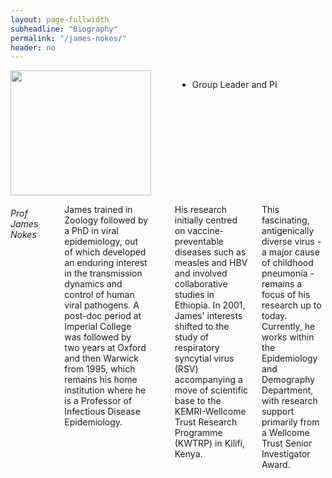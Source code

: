 ```yaml
---
layout: page-fullwidth
subheadline: "Biography"
permalink: "/james-nokes/"
header: no
---
```

<div class = "row">
<div class = "small-4 columns">
<img src="{{ site.url }}/images/James-Nokes.jpg" alt="" height="200" width="225">

<p></p>

<div>
<ul class="vcard">
  <li class="locality">Group Leader and PI</li>
</ul>
</div>
</div>


<div class = "small-8 columns" >
<h6>Prof James Nokes</h6>
<p class="text-justify">

James trained in Zoology followed by a PhD in viral epidemiology, out of which developed an enduring interest in the transmission dynamics and control
of human viral pathogens. A post-doc period at Imperial College was followed by two years at Oxford and then Warwick from 1995, which remains his home institution where he is a Professor of Infectious Disease Epidemiology. 
</p>

<p class="text-justify">
His research initially centred on
vaccine-preventable diseases such as measles and HBV and involved collaborative studies in Ethiopia. In 2001, James' interests shifted to the study of respiratory syncytial virus (RSV) accompanying a move of scientific base to the KEMRI-Wellcome Trust Research
Programme (KWTRP) in Kilifi, Kenya.</p>

<p class="text-justify">
This fascinating, antigenically diverse virus - a major cause of childhood pneumonia - remains a focus of his research up to today. Currently, he works within the Epidemiology and Demography Department, with research support
primarily from a Wellcome Trust Senior Investigator Award.
</p>

</div>

